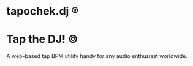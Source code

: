 # tapochek.dj ®
# Tap the DJ! ©
A web-based tap BPM utility handy for any audio enthusiast worldwide.
